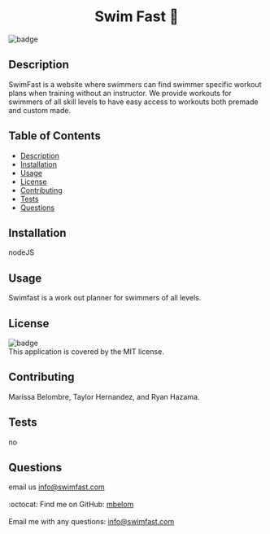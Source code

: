 
<h1 align="center">Swim Fast 🚀 </h1>

![badge](https://img.shields.io/badge/license-MIT-brightgreen)<br />
## Description
SwimFast is a website where swimmers can find swimmer specific workout plans when training without an instructor. We provide workouts for swimmers of all skill levels to have easy access to workouts both premade and custom made.
## Table of Contents
- [Description](#description)
- [Installation](#installation)
- [Usage](#usage)
- [License](#license)
- [Contributing](#contributing)
- [Tests](#tests)
- [Questions](#questions)
## Installation
nodeJS 
## Usage
Swimfast is a work out planner for swimmers of all levels. 
## License
![badge](https://img.shields.io/badge/license-MIT-brightgreen)
<br />
This application is covered by the MIT license. 
## Contributing
Marissa Belombre, Taylor Hernandez, and Ryan Hazama.
## Tests
no
## Questions
email us info@swimfast.com<br />
<br />
:octocat: Find me on GitHub: [mbelom](https://github.com/mbelom)<br />
<br />
Email me with any questions: info@swimfast.com <br /><br />
  
